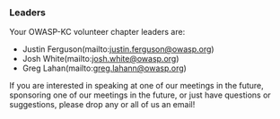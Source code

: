 ### Leaders

Your OWASP-KC volunteer chapter leaders are: 

* Justin Ferguson(mailto:justin.ferguson@owasp.org)
* Josh White(mailto:josh.white@owasp.org)
* Greg Lahan(mailto:greg.lahann@owasp.org)

If you are interested in speaking at one of our meetings in the future, sponsoring one of our meetings in the future, or just have questions or suggestions, please drop any or all of us an email!
